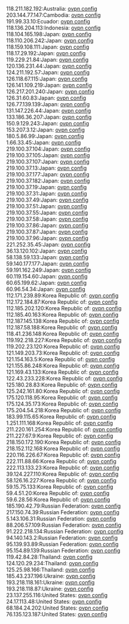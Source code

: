 118.211.182.192:Australia: [ovpn config](vpn/118_211_182_192.ovpn)  
203.144.77.147:Cambodia: [ovpn config](vpn/203_144_77_147.ovpn)  
191.99.33.10:Ecuador: [ovpn config](vpn/191_99_33_10.ovpn)  
118.136.204.113:Indonesia: [ovpn config](vpn/118_136_204_113.ovpn)  
118.104.165.198:Japan: [ovpn config](vpn/118_104_165_198.ovpn)  
118.110.206.242:Japan: [ovpn config](vpn/118_110_206_242.ovpn)  
118.159.108.111:Japan: [ovpn config](vpn/118_159_108_111.ovpn)  
118.17.29.192:Japan: [ovpn config](vpn/118_17_29_192.ovpn)  
119.229.21.84:Japan: [ovpn config](vpn/119_229_21_84.ovpn)  
120.136.231.44:Japan: [ovpn config](vpn/120_136_231_44.ovpn)  
124.211.192.57:Japan: [ovpn config](vpn/124_211_192_57.ovpn)  
126.118.67.115:Japan: [ovpn config](vpn/126_118_67_115.ovpn)  
126.141.109.219:Japan: [ovpn config](vpn/126_141_109_219.ovpn)  
126.217.201.240:Japan: [ovpn config](vpn/126_217_201_240.ovpn)  
126.31.60.83:Japan: [ovpn config](vpn/126_31_60_83.ovpn)  
126.77.139.139:Japan: [ovpn config](vpn/126_77_139_139.ovpn)  
131.147.226.44:Japan: [ovpn config](vpn/131_147_226_44.ovpn)  
133.186.36.207:Japan: [ovpn config](vpn/133_186_36_207.ovpn)  
150.9.129.243:Japan: [ovpn config](vpn/150_9_129_243.ovpn)  
153.207.3.12:Japan: [ovpn config](vpn/153_207_3_12.ovpn)  
180.5.86.99:Japan: [ovpn config](vpn/180_5_86_99.ovpn)  
1.66.33.45:Japan: [ovpn config](vpn/1_66_33_45.ovpn)  
219.100.37.104:Japan: [ovpn config](vpn/219_100_37_104.ovpn)  
219.100.37.105:Japan: [ovpn config](vpn/219_100_37_105.ovpn)  
219.100.37.107:Japan: [ovpn config](vpn/219_100_37_107.ovpn)  
219.100.37.13:Japan: [ovpn config](vpn/219_100_37_13.ovpn)  
219.100.37.177:Japan: [ovpn config](vpn/219_100_37_177.ovpn)  
219.100.37.182:Japan: [ovpn config](vpn/219_100_37_182.ovpn)  
219.100.37.19:Japan: [ovpn config](vpn/219_100_37_19.ovpn)  
219.100.37.31:Japan: [ovpn config](vpn/219_100_37_31.ovpn)  
219.100.37.49:Japan: [ovpn config](vpn/219_100_37_49.ovpn)  
219.100.37.51:Japan: [ovpn config](vpn/219_100_37_51.ovpn)  
219.100.37.55:Japan: [ovpn config](vpn/219_100_37_55.ovpn)  
219.100.37.58:Japan: [ovpn config](vpn/219_100_37_58.ovpn)  
219.100.37.86:Japan: [ovpn config](vpn/219_100_37_86.ovpn)  
219.100.37.87:Japan: [ovpn config](vpn/219_100_37_87.ovpn)  
219.100.37.96:Japan: [ovpn config](vpn/219_100_37_96.ovpn)  
221.252.35.45:Japan: [ovpn config](vpn/221_252_35_45.ovpn)  
36.13.120.102:Japan: [ovpn config](vpn/36_13_120_102.ovpn)  
58.138.59.133:Japan: [ovpn config](vpn/58_138_59_133.ovpn)  
59.140.177.177:Japan: [ovpn config](vpn/59_140_177_177.ovpn)  
59.191.162.249:Japan: [ovpn config](vpn/59_191_162_249.ovpn)  
60.119.154.60:Japan: [ovpn config](vpn/60_119_154_60.ovpn)  
60.65.199.62:Japan: [ovpn config](vpn/60_65_199_62.ovpn)  
60.96.54.34:Japan: [ovpn config](vpn/60_96_54_34.ovpn)  
112.171.239.89:Korea Republic of: [ovpn config](vpn/112_171_239_89.ovpn)  
112.172.184.87:Korea Republic of: [ovpn config](vpn/112_172_184_87.ovpn)  
112.185.202.120:Korea Republic of: [ovpn config](vpn/112_185_202_120.ovpn)  
112.185.40.163:Korea Republic of: [ovpn config](vpn/112_185_40_163.ovpn)  
112.187.145.138:Korea Republic of: [ovpn config](vpn/112_187_145_138.ovpn)  
112.187.58.188:Korea Republic of: [ovpn config](vpn/112_187_58_188.ovpn)  
118.41.236.148:Korea Republic of: [ovpn config](vpn/118_41_236_148.ovpn)  
119.192.218.227:Korea Republic of: [ovpn config](vpn/119_192_218_227.ovpn)  
119.202.23.120:Korea Republic of: [ovpn config](vpn/119_202_23_120.ovpn)  
121.149.203.73:Korea Republic of: [ovpn config](vpn/121_149_203_73.ovpn)  
121.154.163.5:Korea Republic of: [ovpn config](vpn/121_154_163_5.ovpn)  
121.155.86.248:Korea Republic of: [ovpn config](vpn/121_155_86_248.ovpn)  
121.169.43.133:Korea Republic of: [ovpn config](vpn/121_169_43_133.ovpn)  
122.43.233.228:Korea Republic of: [ovpn config](vpn/122_43_233_228.ovpn)  
125.180.28.83:Korea Republic of: [ovpn config](vpn/125_180_28_83.ovpn)  
125.242.161.80:Korea Republic of: [ovpn config](vpn/125_242_161_80.ovpn)  
175.120.118.95:Korea Republic of: [ovpn config](vpn/175_120_118_95.ovpn)  
175.124.35.173:Korea Republic of: [ovpn config](vpn/175_124_35_173.ovpn)  
175.204.54.218:Korea Republic of: [ovpn config](vpn/175_204_54_218.ovpn)  
183.99.115.65:Korea Republic of: [ovpn config](vpn/183_99_115_65.ovpn)  
1.251.111.168:Korea Republic of: [ovpn config](vpn/1_251_111_168.ovpn)  
211.220.161.254:Korea Republic of: [ovpn config](vpn/211_220_161_254.ovpn)  
211.227.67.9:Korea Republic of: [ovpn config](vpn/211_227_67_9.ovpn)  
218.150.172.190:Korea Republic of: [ovpn config](vpn/218_150_172_190.ovpn)  
218.152.112.168:Korea Republic of: [ovpn config](vpn/218_152_112_168.ovpn)  
220.116.226.67:Korea Republic of: [ovpn config](vpn/220_116_226_67.ovpn)  
222.111.88.66:Korea Republic of: [ovpn config](vpn/222_111_88_66.ovpn)  
222.113.133.23:Korea Republic of: [ovpn config](vpn/222_113_133_23.ovpn)  
39.124.227.110:Korea Republic of: [ovpn config](vpn/39_124_227_110.ovpn)  
58.126.16.227:Korea Republic of: [ovpn config](vpn/58_126_16_227.ovpn)  
59.15.75.133:Korea Republic of: [ovpn config](vpn/59_15_75_133.ovpn)  
59.4.51.20:Korea Republic of: [ovpn config](vpn/59_4_51_20.ovpn)  
59.6.28.56:Korea Republic of: [ovpn config](vpn/59_6_28_56.ovpn)  
185.190.42.79:Russian Federation: [ovpn config](vpn/185_190_42_79.ovpn)  
217.150.74.39:Russian Federation: [ovpn config](vpn/217_150_74_39.ovpn)  
5.143.106.31:Russian Federation: [ovpn config](vpn/5_143_106_31.ovpn)  
88.206.57.109:Russian Federation: [ovpn config](vpn/88_206_57_109.ovpn)  
91.222.218.134:Russian Federation: [ovpn config](vpn/91_222_218_134.ovpn)  
94.140.143.2:Russian Federation: [ovpn config](vpn/94_140_143_2.ovpn)  
95.139.93.89:Russian Federation: [ovpn config](vpn/95_139_93_89.ovpn)  
95.154.89.139:Russian Federation: [ovpn config](vpn/95_154_89_139.ovpn)  
119.42.84.28:Thailand: [ovpn config](vpn/119_42_84_28.ovpn)  
124.120.29.234:Thailand: [ovpn config](vpn/124_120_29_234.ovpn)  
125.25.98.166:Thailand: [ovpn config](vpn/125_25_98_166.ovpn)  
185.43.237.196:Ukraine: [ovpn config](vpn/185_43_237_196.ovpn)  
193.218.118.161:Ukraine: [ovpn config](vpn/193_218_118_161.ovpn)  
193.218.118.87:Ukraine: [ovpn config](vpn/193_218_118_87.ovpn)  
23.137.255.116:United States: [ovpn config](vpn/23_137_255_116.ovpn)  
24.17.113.48:United States: [ovpn config](vpn/24_17_113_48.ovpn)  
68.184.24.202:United States: [ovpn config](vpn/68_184_24_202.ovpn)  
76.135.123.187:United States: [ovpn config](vpn/76_135_123_187.ovpn)  
